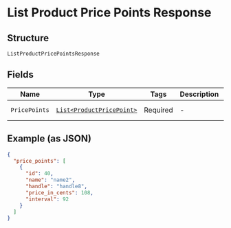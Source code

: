 
# List Product Price Points Response

## Structure

`ListProductPricePointsResponse`

## Fields

| Name | Type | Tags | Description | Getter | Setter |
|  --- | --- | --- | --- | --- | --- |
| `PricePoints` | [`List<ProductPricePoint>`](../../doc/models/product-price-point.md) | Required | - | List<ProductPricePoint> getPricePoints() | setPricePoints(List<ProductPricePoint> pricePoints) |

## Example (as JSON)

```json
{
  "price_points": [
    {
      "id": 40,
      "name": "name2",
      "handle": "handle8",
      "price_in_cents": 108,
      "interval": 92
    }
  ]
}
```

